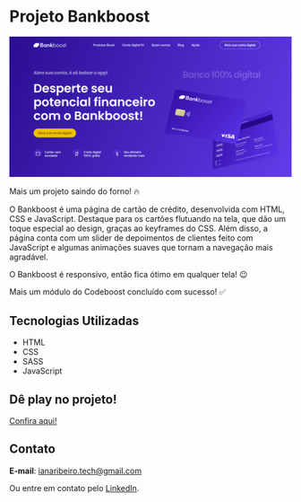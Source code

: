 # Projeto Bankboost

<img src="./projeto-bankboost.png">

Mais um projeto saindo do forno! 🔥

O Bankboost é uma página de cartão de crédito, desenvolvida com HTML, CSS e JavaScript. Destaque para os cartões flutuando na tela, que dão um toque especial ao design, graças ao keyframes do CSS. Além disso, a página conta com um slider de depoimentos de clientes feito com JavaScript e algumas animações suaves que tornam a navegação mais agradável.

O Bankboost é responsivo, então fica ótimo em qualquer tela! 😉

Mais um módulo do Codeboost concluído com sucesso! ✅

## Tecnologias Utilizadas
- HTML
- CSS
- SASS
- JavaScript

## Dê play no projeto!

[Confira aqui!](https://iana-ribeiro.github.io/bankboost/)

## Contato

**E-mail**: ianaribeiro.tech@gmail.com

Ou entre em contato pelo [LinkedIn](https://www.linkedin.com/in/iana-ribeiro/).
